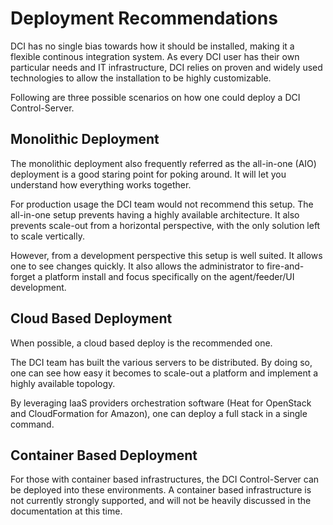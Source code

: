 # Deployment Recommendations

DCI has no single bias towards how it should be installed, making it a flexible continous integration system. As every DCI user has their own particular needs and IT infrastructure, DCI relies on proven and widely used technologies to allow the installation to be highly customizable.

Following are three possible scenarios on how one could deploy a DCI Control-Server.

## Monolithic Deployment

The monolithic deployment also frequently referred as the all-in-one (AIO) deployment is a good staring point for poking around. It will let you understand how everything works together.

For production usage the DCI team would not recommend this setup. The all-in-one setup prevents having a highly available architecture. It also prevents scale-out from a horizontal perspective, with the only solution left to scale vertically.

However, from a development perspective this setup is well suited. It allows one to see changes quickly. It also allows the administrator to fire-and-forget a platform install and focus specifically on the agent/feeder/UI development.

## Cloud Based Deployment

When possible, a cloud based deploy is the recommended one.

The DCI team has built the various servers to be distributed. By doing so, one can see how easy it becomes to scale-out a platform and implement a highly available topology.

By leveraging IaaS providers orchestration software (Heat for OpenStack and CloudFormation for Amazon), one can deploy a full stack in a single command.

## Container Based Deployment

For those with container based infrastructures, the DCI Control-Server can be deployed into these environments. A container based infrastructure is not currently strongly supported, and will not be heavily discussed in the documentation at this time.
